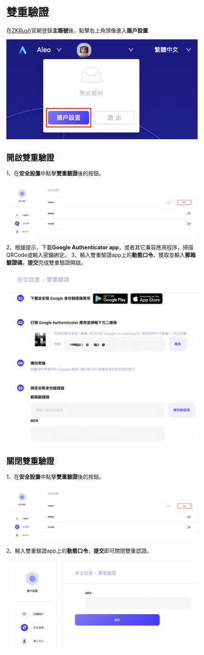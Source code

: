 # 雙重驗證

在[ZKRush](https://www.zkrush.com)官網登錄**主賬號**後，點擊右上角頭像進入**賬戶設置**

![alt enter_account_setting](../_media/enter_account_setting.png ':size=50%')



## 開啟雙重驗證

1、在**安全設置**中點擊**雙重驗證**後的按鈕。

![alt enter_mfa](../_media/enter_mfa.png ':size=100%')

2、根據提示，下載**Google Authenticator app**，或者其它兼容應用程序，掃描QRCode或輸入密鑰綁定。
3、輸入雙重驗證app上的**動態口令**，獲取並輸入**郵箱驗證碼**，**提交**完成雙重驗證開啟。

![alt enable_mfa](../_media/enable_mfa.png ':size=80%')



## 關閉雙重驗證

1、在**安全設置**中點擊**雙重驗證**後的按鈕。

![alt enter_mfa](../_media/enter_mfa.png ':size=100%')

2、輸入雙重驗證app上的**動態口令**，**提交**即可關閉雙重認證。

![alt disable_mfa](../_media/disable_mfa.png ':size=80%')

